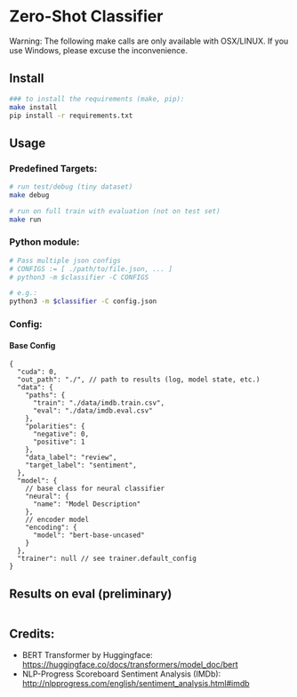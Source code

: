 # Zero-Shot Classifier

Warning: The following make calls are only available with OSX/LINUX. If you use Windows, please excuse the
inconvenience.

## Install

```bash
### to install the requirements (make, pip):
make install
pip install -r requirements.txt
```

## Usage

### Predefined Targets:

```bash
# run test/debug (tiny dataset)
make debug

# run on full train with evaluation (not on test set)
make run
```

### Python module:

```bash
# Pass multiple json configs 
# CONFIGS := [ ./path/to/file.json, ... ] 
# python3 -m $classifier -C CONFIGS

# e.g.:
python3 -m $classifier -C config.json
```

### Config:

#### Base Config

```json5
{
  "cuda": 0,
  "out_path": "./", // path to results (log, model state, etc.)
  "data": {
    "paths": {
      "train": "./data/imdb.train.csv",
      "eval": "./data/imdb.eval.csv"
    },
    "polarities": {
      "negative": 0,
      "positive": 1
    },
    "data_label": "review",
    "target_label": "sentiment",
  },
  "model": {
    // base class for neural classifier
    "neural": {
      "name": "Model Description"
    },
    // encoder model
    "encoding": {
      "model": "bert-base-uncased"
    }
  },
  "trainer": null // see trainer.default_config
}
```

## Results on eval (preliminary)

```

```

## Credits:

* BERT Transformer by Huggingface: <https://huggingface.co/docs/transformers/model_doc/bert>
* NLP-Progress Scoreboard Sentiment Analysis (IMDb): <http://nlpprogress.com/english/sentiment_analysis.html#imdb>
